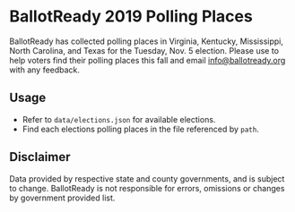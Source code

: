 # BallotReady 2019 Polling Places

BallotReady has collected polling places in Virginia, Kentucky, Mississippi, North Carolina, and Texas for the Tuesday, Nov. 5 election. Please use to help voters find their polling places this fall and email info@ballotready.org with any feedback.

## Usage

* Refer to `data/elections.json` for available elections.
* Find each elections polling places in the file referenced by `path`.

## Disclaimer

Data provided by respective state and county governments, and is subject to change. BallotReady is not responsible for errors, omissions or changes by government provided list.
